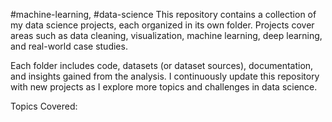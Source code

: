 #machine-learning, #data-science
This repository contains a collection of my data science projects, each organized in its own folder. Projects cover areas such as data cleaning, visualization, machine learning, deep learning, and real-world case studies.

Each folder includes code, datasets (or dataset sources), documentation, and insights gained from the analysis. I continuously update this repository with new projects as I explore more topics and challenges in data science.

Topics Covered:
